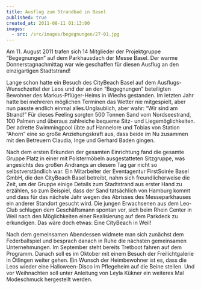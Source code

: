 ```yaml
---
title: Ausflug zum Strandbad in Basel
published: true
created_at: 2011-08-11 01:13:00
images:
  - src: /src/images/begegnungen/27-01.jpg
---
```


Am 11. August 2011 trafen sich 14 Mitglieder der Projektgruppe “Begegnungen” auf dem Parkhausdach der Messe Basel. Der warme Donnerstagnachmittag war wie geschaffen für diesen Ausflug an den einzigartigen Stadtstrand!

Lange schon hatte ein Besuch des CityBeach Basel auf dem Ausflugs-Wunschzettel der Leos und der an den “Begegnungen” beteiligten Bewohner des Markus-Pflüger-Heims in Wiechs gestanden. Im letzten Jahr hatte bei mehreren möglichen Terminen das Wetter nie mitgespielt, aber nun passte endlich einmal alles.Unglaublich, aber wahr: “Wir sind am Strand!” Für dieses Feeling sorgten 500 Tonnen Sand vom Nordseestrand, 100 Palmen und überaus zahlreiche bequeme Sitz- und Liegemöglichkeiten. Der adrette Swimmingpool übte auf Hannelore und Tobias von Station “Ahorn” eine so große Anziehungskraft aus, dass beide im Nu zusammen mit den Betreuern Claudia, Inge und Gerhard Baden gingen.

Nach dem ersten Erkunden der gesamten Einrichtung fand die gesamte Gruppe Platz in einer mit Polstermöbeln ausgestatteten Sitzgruppe, was angesichts des großen Andrangs an diesem Tag gar nicht so selbstverständlich war. Ein Mitarbeiter der Eventagentur FirstSoirée Basel GmbH, die den CityBeach Basel betreibt, nahm sich freundlicherweise die Zeit, um der Gruppe einige Details zum Stadtstrand aus erster Hand zu erzählen, so zum Beispiel, dass der Sand tatsächlich von Hamburg kommt und dass für das nächste Jahr wegen des Abrisses des Messeparkhauses ein anderer Standort gesucht wird. Die jungen Erwachsenen aus dem Leo-Club schlugen dem Geschäftsmann spontan vor, sich beim Rhein Center in Weil nach den Möglichkeiten einer Realisierung auf dem Parkdeck zu erkundigen. Das wäre doch etwas: Eine CityBeach in Weil!

Nach dem gemeinsamen Abendessen widmete man sich zunächst dem Federballspiel und besprach danach in Ruhe die nächsten gemeinsamen Unternehmungen. Im September steht bereits Tretboot fahren auf dem Programm. Danach soll es im Oktober mit einem Besuch der Freilichtgalerie in Ötlingen weiter gehen. Ein Wunsch der Heimbewohner ist es, dass die Leos wieder eine Halloween-Disco im Pflegeheim auf die Beine stellen. Und vor Weihnachten soll unter Anleitung von Leyla Kükner ein weiteres Mal Modeschmuck hergestellt werden.
